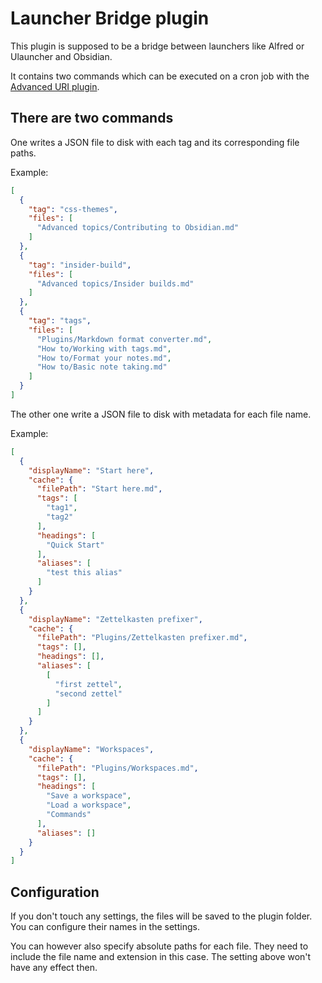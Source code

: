# Launcher Bridge plugin

This plugin is supposed to be a bridge between launchers like Alfred or Ulauncher and Obsidian.

It contains two commands which can be executed on a cron job with the [Advanced URI plugin](https://github.com/Vinzent03/obsidian-advanced-uri).

## There are two commands

One writes a JSON file to disk with each tag and its corresponding file paths.

Example:

```json
[
  {
    "tag": "css-themes",
    "files": [
      "Advanced topics/Contributing to Obsidian.md"
    ]
  },
  {
    "tag": "insider-build",
    "files": [
      "Advanced topics/Insider builds.md"
    ]
  },
  {
    "tag": "tags",
    "files": [
      "Plugins/Markdown format converter.md",
      "How to/Working with tags.md",
      "How to/Format your notes.md",
      "How to/Basic note taking.md"
    ]
  }
]
```


The other one write a JSON file to disk with metadata for each file name.

Example:

```json
[
  {
    "displayName": "Start here",
    "cache": {
      "filePath": "Start here.md",
      "tags": [
        "tag1",
        "tag2"
      ],
      "headings": [
        "Quick Start"
      ],
      "aliases": [
        "test this alias"
      ]
    }
  },
  {
    "displayName": "Zettelkasten prefixer",
    "cache": {
      "filePath": "Plugins/Zettelkasten prefixer.md",
      "tags": [],
      "headings": [],
      "aliases": [
        [
          "first zettel",
          "second zettel"
        ]
      ]
    }
  },
  {
    "displayName": "Workspaces",
    "cache": {
      "filePath": "Plugins/Workspaces.md",
      "tags": [],
      "headings": [
        "Save a workspace",
        "Load a workspace",
        "Commands"
      ],
      "aliases": []
    }
  }
]
```

## Configuration

If you don't touch any settings, the files will be saved to the plugin folder. You can configure their names in the settings.

You can however also specify absolute paths for each file. They need to include the file name and extension in this case. The setting above won't have any effect then.